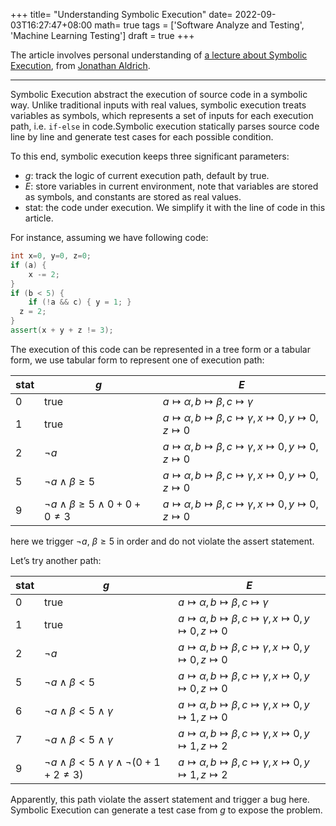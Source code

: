 +++
title= "Understanding Symbolic Execution"
date= 2022-09-03T16:27:47+08:00
math= true
tags = ['Software Analyze and Testing', 'Machine Learning Testing']
draft = true
+++

The article involves personal understanding of  [a lecture about Symbolic Execution](https://www.notion.so/Understanding-Concolic-Testing-5ba0faf9cf6b4644a5eb537461f06f89), from [Jonathan Aldrich](https://www.notion.so/c9eda16fb42141389f65357c5b30a665).

---

Symbolic Execution abstract the execution of source code in a symbolic way. Unlike traditional inputs with real values, symbolic execution treats variables as symbols, which represents a set of inputs for each execution path, i.e. `if-else` in code.Symbolic execution statically parses source code line by line and generate test cases for each possible condition.

To this end, symbolic execution keeps three significant  parameters:

- $g$: track the logic of current execution path, default by true.
- $E$: store variables in current environment, note that variables are stored as symbols, and constants are stored as real values.
- stat: the code under execution. We simplify it with the line of code in this article.

For instance, assuming we have following code:

```cpp
int x=0, y=0, z=0;
if (a) {
	x -= 2;
}
if (b < 5) {
	if (!a && c) { y = 1; }
  z = 2;
}
assert(x + y + z != 3);
```

The execution of this code can be represented in a tree form or a tabular form, we use tabular form to represent one of execution path:

| stat | $g$    | $E$    |
| ---- | ---- | ---- |
| 0    | true | $a\mapsto \alpha,b\mapsto \beta,c\mapsto \gamma$    |
| 1    | true | $a\mapsto \alpha,b\mapsto \beta,c\mapsto \gamma, x\mapsto 0,y\mapsto 0, z\mapsto 0$    |
| 2    | $\neg a$    | $a\mapsto \alpha,b\mapsto \beta,c\mapsto \gamma, x\mapsto 0,y\mapsto 0, z\mapsto 0$    |
| 5    | $\neg a\wedge \beta \ge 5$    | $a\mapsto \alpha,b\mapsto \beta,c\mapsto \gamma, x\mapsto 0,y\mapsto 0, z\mapsto 0$    |
| 9    | $\neg a\wedge \beta \ge 5 \wedge 0 + 0 + 0 \ne3$    | $a\mapsto \alpha,b\mapsto \beta,c\mapsto \gamma, x\mapsto 0,y\mapsto 0, z\mapsto 0$    |

here we trigger $\neg a$, $\beta \ge 5$ in order and do not violate the assert statement.

Let’s try another path:

| stat | $g$    | $E$    |
| ---- | ---- | ---- |
| 0    | true | $a\mapsto \alpha,b\mapsto \beta,c\mapsto \gamma$    |
| 1    | true | $a\mapsto \alpha,b\mapsto \beta,c\mapsto \gamma, x\mapsto 0,y\mapsto 0, z\mapsto 0$    |
| 2    | $\neg a$    | $a\mapsto \alpha,b\mapsto \beta,c\mapsto \gamma, x\mapsto 0,y\mapsto 0, z\mapsto 0$    |
| 5    | $\neg a\wedge \beta < 5$    | $a\mapsto \alpha,b\mapsto \beta,c\mapsto \gamma, x\mapsto 0,y\mapsto 0, z\mapsto 0$    |
| 6    | $\neg a\wedge \beta < 5 \wedge \gamma$    | $a\mapsto \alpha,b\mapsto \beta,c\mapsto \gamma, x\mapsto 0,y\mapsto 1, z\mapsto 0$   |
| 7    | $\neg a\wedge \beta < 5 \wedge \gamma$    | $a\mapsto \alpha,b\mapsto \beta,c\mapsto \gamma, x\mapsto 0,y\mapsto 1, z\mapsto 2$    |
| 9    | $\neg a\wedge \beta < 5 \wedge \gamma \wedge \neg(0+1+2\ne3)$    | $a\mapsto \alpha,b\mapsto \beta,c\mapsto \gamma, x\mapsto 0,y\mapsto 1, z\mapsto 2$    |

Apparently, this path violate the assert statement and trigger a bug here. Symbolic Execution can generate a test case from $g$ to expose the problem.